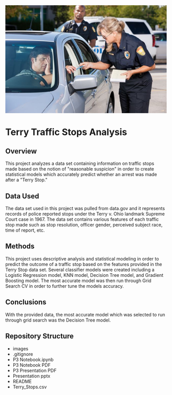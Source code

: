 <img src="Images\2.jpg" alt="A" style="zoom:200%;" />

# Terry Traffic Stops Analysis

## Overview

This project analyzes a data set containing information on traffic stops made based on the notion of "reasonable suspicion" in order to create statistical models which accurately predict whether an arrest was made after a "Terry Stop."

## Data Used

The data set used in this project was pulled from data.gov and it represents records of police reported stops under the Terry v. Ohio landmark Supreme Court case in 1967.  The data set contains various features of each traffic stop made such as stop resolution, officer gender, perceived subject race, time of report, etc.

## Methods

This project uses descriptive analysis and statistical modeling in order to predict the outcome of a traffic stop based on the features provided in the Terry Stop data set.  Several classifier models were created including a Logistic Regression model, KNN model,  Decision Tree model, and Gradient Boosting model.  The most accurate model was then run through Grid Search CV in order to further tune the models accuracy.

## Conclusions

With the provided data, the most accurate model which was selected to run through grid search was the Decision Tree model.

## Repository Structure

- images
- .gitignore
- P3 Notebook.ipynb
- P3 Notebook PDF
- P3 Presentation PDF
- Presentation pptx
- README
- Terry_Stops.csv